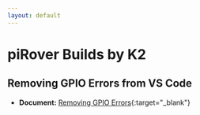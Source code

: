 ```yaml
---
layout: default
---
```


# piRover Builds by K2

## Removing GPIO Errors from VS Code

- **Document:** [Removing GPIO Errors](RemovingGPIOErrors.pdf){:target="_blank"}


